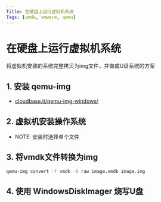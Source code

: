 ```yaml
---
Title: 在硬盘上运行虚拟机系统
Tags: [vmdk, vmware, qemu]
---
```


# 在硬盘上运行虚拟机系统

将虚拟机安装的系统完整拷贝为img文件，并做成U盘系统的方案

## 1. 安装 qemu-img

- [cloudbase.it/qemu-img-windows/](https://cloudbase.it/qemu-img-windows/)

## 2. 虚拟机安装操作系统

- NOTE: 安装时选择单个文件

## 3. 将vmdk文件转换为img

```cmd
qemu-img convert -f vmdk -O raw image.vmdk image.img
```

## 4. 使用 WindowsDiskImager 烧写U盘
